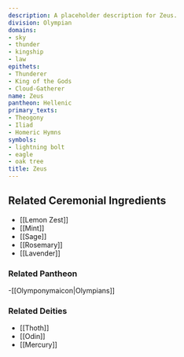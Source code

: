 ```yaml
---
description: A placeholder description for Zeus.
division: Olympian
domains:
- sky
- thunder
- kingship
- law
epithets:
- Thunderer
- King of the Gods
- Cloud-Gatherer
name: Zeus
pantheon: Hellenic
primary_texts:
- Theogony
- Iliad
- Homeric Hymns
symbols:
- lightning bolt
- eagle
- oak tree
title: Zeus
---
```


## Related Ceremonial Ingredients
- [[Lemon Zest]]
- [[Mint]]
- [[Sage]]
- [[Rosemary]]
- [[Lavender]]

### Related Pantheon
-[[Olymponymaicon|Olympians]]
### Related Deities
- [[Thoth]]
- [[Odin]]
- [[Mercury]]

